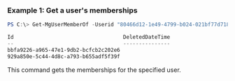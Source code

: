 ### Example 1: Get a user's memberships
```powershell
PS C:\> Get-MgUserMemberOf -Userid "80466d12-1e49-4799-b024-021bf77d7189"

Id                                   DeletedDateTime
--                                   ---------------
bbfa9226-a965-47e1-9db2-bcfcb2c202e6
929a850e-5c44-4d8c-a793-b655adf5f39f
```

This command gets the memberships for the specified user.
